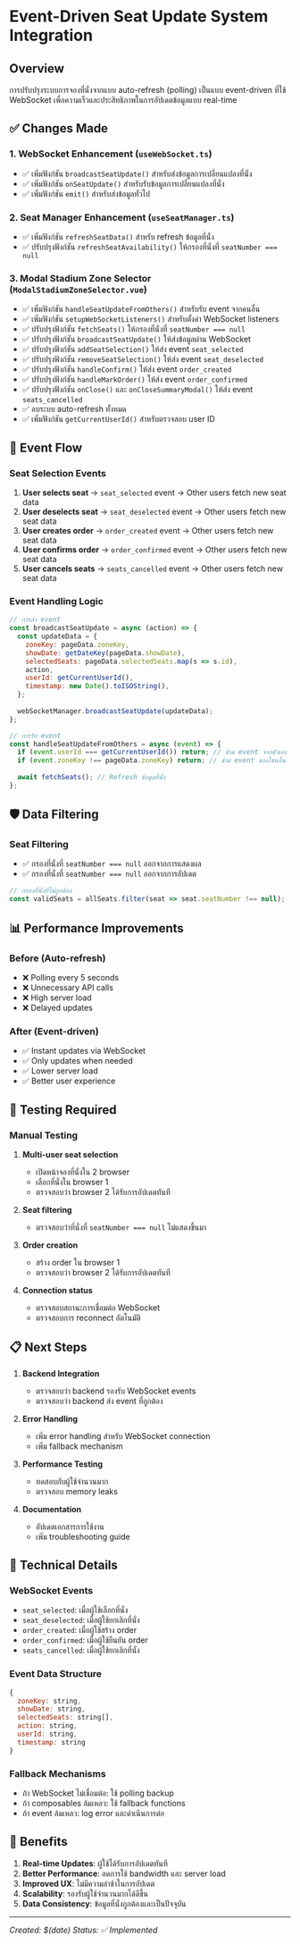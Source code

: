 # Event-Driven Seat Update System Integration

## Overview
การปรับปรุงระบบการจองที่นั่งจากแบบ auto-refresh (polling) เป็นแบบ event-driven ที่ใช้ WebSocket เพื่อความเร็วและประสิทธิภาพในการอัปเดตข้อมูลแบบ real-time

## ✅ Changes Made

### 1. WebSocket Enhancement (`useWebSocket.ts`)
- ✅ เพิ่มฟังก์ชัน `broadcastSeatUpdate()` สำหรับส่งข้อมูลการเปลี่ยนแปลงที่นั่ง
- ✅ เพิ่มฟังก์ชัน `onSeatUpdate()` สำหรับรับข้อมูลการเปลี่ยนแปลงที่นั่ง
- ✅ เพิ่มฟังก์ชัน `emit()` สำหรับส่งข้อมูลทั่วไป

### 2. Seat Manager Enhancement (`useSeatManager.ts`)
- ✅ เพิ่มฟังก์ชัน `refreshSeatData()` สำหรับ refresh ข้อมูลที่นั่ง
- ✅ ปรับปรุงฟังก์ชัน `refreshSeatAvailability()` ให้กรองที่นั่งที่ `seatNumber === null`

### 3. Modal Stadium Zone Selector (`ModalStadiumZoneSelector.vue`)
- ✅ เพิ่มฟังก์ชัน `handleSeatUpdateFromOthers()` สำหรับรับ event จากคนอื่น
- ✅ เพิ่มฟังก์ชัน `setupWebSocketListeners()` สำหรับตั้งค่า WebSocket listeners
- ✅ ปรับปรุงฟังก์ชัน `fetchSeats()` ให้กรองที่นั่งที่ `seatNumber === null`
- ✅ ปรับปรุงฟังก์ชัน `broadcastSeatUpdate()` ให้ส่งข้อมูลผ่าน WebSocket
- ✅ ปรับปรุงฟังก์ชัน `addSeatSelection()` ให้ส่ง event `seat_selected`
- ✅ ปรับปรุงฟังก์ชัน `removeSeatSelection()` ให้ส่ง event `seat_deselected`
- ✅ ปรับปรุงฟังก์ชัน `handleConfirm()` ให้ส่ง event `order_created`
- ✅ ปรับปรุงฟังก์ชัน `handleMarkOrder()` ให้ส่ง event `order_confirmed`
- ✅ ปรับปรุงฟังก์ชัน `onClose()` และ `onCloseSummaryModal()` ให้ส่ง event `seats_cancelled`
- ✅ ลบระบบ auto-refresh ทั้งหมด
- ✅ เพิ่มฟังก์ชัน `getCurrentUserId()` สำหรับตรวจสอบ user ID

## 🔄 Event Flow

### Seat Selection Events
1. **User selects seat** → `seat_selected` event → Other users fetch new seat data
2. **User deselects seat** → `seat_deselected` event → Other users fetch new seat data
3. **User creates order** → `order_created` event → Other users fetch new seat data
4. **User confirms order** → `order_confirmed` event → Other users fetch new seat data
5. **User cancels seats** → `seats_cancelled` event → Other users fetch new seat data

### Event Handling Logic
```javascript
// การส่ง event
const broadcastSeatUpdate = async (action) => {
  const updateData = {
    zoneKey: pageData.zoneKey,
    showDate: getDateKey(pageData.showDate),
    selectedSeats: pageData.selectedSeats.map(s => s.id),
    action,
    userId: getCurrentUserId(),
    timestamp: new Date().toISOString(),
  };
  
  webSocketManager.broadcastSeatUpdate(updateData);
};

// การรับ event
const handleSeatUpdateFromOthers = async (event) => {
  if (event.userId === getCurrentUserId()) return; // ข้าม event จากตัวเอง
  if (event.zoneKey !== pageData.zoneKey) return; // ข้าม event ของโซนอื่น
  
  await fetchSeats(); // Refresh ข้อมูลที่นั่ง
};
```

## 🛡️ Data Filtering

### Seat Filtering
- ✅ กรองที่นั่งที่ `seatNumber === null` ออกจากการแสดงผล
- ✅ กรองที่นั่งที่ `seatNumber === null` ออกจากการอัปเดต

```javascript
// กรองที่นั่งที่ไม่ถูกต้อง
const validSeats = allSeats.filter(seat => seat.seatNumber !== null);
```

## 📊 Performance Improvements

### Before (Auto-refresh)
- ❌ Polling every 5 seconds
- ❌ Unnecessary API calls
- ❌ High server load
- ❌ Delayed updates

### After (Event-driven)
- ✅ Instant updates via WebSocket
- ✅ Only updates when needed
- ✅ Lower server load
- ✅ Better user experience

## 🧪 Testing Required

### Manual Testing
1. **Multi-user seat selection**
   - เปิดหน้าจองที่นั่งใน 2 browser
   - เลือกที่นั่งใน browser 1
   - ตรวจสอบว่า browser 2 ได้รับการอัปเดตทันที

2. **Seat filtering**
   - ตรวจสอบว่าที่นั่งที่ `seatNumber === null` ไม่แสดงขึ้นมา

3. **Order creation**
   - สร้าง order ใน browser 1
   - ตรวจสอบว่า browser 2 ได้รับการอัปเดตทันที

4. **Connection status**
   - ตรวจสอบสถานะการเชื่อมต่อ WebSocket
   - ตรวจสอบการ reconnect อัตโนมัติ

## 📋 Next Steps

1. **Backend Integration**
   - ตรวจสอบว่า backend รองรับ WebSocket events
   - ตรวจสอบว่า backend ส่ง event ที่ถูกต้อง

2. **Error Handling**
   - เพิ่ม error handling สำหรับ WebSocket connection
   - เพิ่ม fallback mechanism

3. **Performance Testing**
   - ทดสอบกับผู้ใช้จำนวนมาก
   - ตรวจสอบ memory leaks

4. **Documentation**
   - อัปเดตเอกสารการใช้งาน
   - เพิ่ม troubleshooting guide

## 🔧 Technical Details

### WebSocket Events
- `seat_selected`: เมื่อผู้ใช้เลือกที่นั่ง
- `seat_deselected`: เมื่อผู้ใช้ยกเลิกที่นั่ง
- `order_created`: เมื่อผู้ใช้สร้าง order
- `order_confirmed`: เมื่อผู้ใช้ยืนยัน order
- `seats_cancelled`: เมื่อผู้ใช้ยกเลิกที่นั่ง

### Event Data Structure
```javascript
{
  zoneKey: string,
  showDate: string,
  selectedSeats: string[],
  action: string,
  userId: string,
  timestamp: string
}
```

### Fallback Mechanisms
- ถ้า WebSocket ไม่เชื่อมต่อ: ใช้ polling backup
- ถ้า composables ล้มเหลว: ใช้ fallback functions
- ถ้า event ล้มเหลว: log error และดำเนินการต่อ

## 🎯 Benefits

1. **Real-time Updates**: ผู้ใช้ได้รับการอัปเดตทันที
2. **Better Performance**: ลดการใช้ bandwidth และ server load
3. **Improved UX**: ไม่มีความล่าช้าในการอัปเดต
4. **Scalability**: รองรับผู้ใช้จำนวนมากได้ดีขึ้น
5. **Data Consistency**: ข้อมูลที่นั่งถูกต้องและเป็นปัจจุบัน

---

*Created: $(date)*
*Status: ✅ Implemented*
